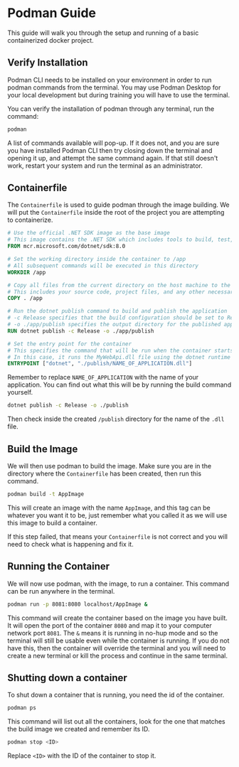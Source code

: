 # Podman Guide

This guide will walk you through the setup and running of a basic containerized docker project.

## Verify Installation

Podman CLI needs to be installed on your environment in order to run podman commands from the terminal. You may use Podman Desktop for your local development but during training you will have to use the terminal.

You can verify the installation of podman through any terminal, run the command:

```bash
podman
```

A list of commands available will pop-up. If it does not, and you are sure you have installed Podman CLI then try closing down the terminal and opening it up, and attempt the same command again. If that still doesn't work, restart your system and run the terminal as an administrator.

## Containerfile

The `Containerfile` is used to guide podman through the image building. We will put the `Containerfile` inside the root of the project you are attempting to containerize.

```dockerfile
# Use the official .NET SDK image as the base image
# This image contains the .NET SDK which includes tools to build, test, and publish .NET applications
FROM mcr.microsoft.com/dotnet/sdk:8.0

# Set the working directory inside the container to /app
# All subsequent commands will be executed in this directory
WORKDIR /app

# Copy all files from the current directory on the host machine to the /app directory inside the container
# This includes your source code, project files, and any other necessary files
COPY . /app

# Run the dotnet publish command to build and publish the application
# -c Release specifies that the build configuration should be set to Release
# -o ./app/publish specifies the output directory for the published application
RUN dotnet publish -c Release -o ./app/publish

# Set the entry point for the container
# This specifies the command that will be run when the container starts
# In this case, it runs the MyWebApi.dll file using the dotnet runtime
ENTRYPOINT ["dotnet", "./publish/NAME_OF_APPLICATION.dll"]

```

Remember to replace `NAME_OF_APPLICATION` with the name of your application. You can find out what this will be by running the build command yourself.

```bash
dotnet publish -c Release -o ./publish
```

Then check inside the created `/publish` directory for the name of the `.dll` file.


## Build the Image

We will then use podman to build the image. Make sure you are in the directory where the `Containerfile` has been created, then run this command.

```bash
podman build -t AppImage
```

This will create an image with the name `AppImage`, and this tag can be whatever you want it to be, just remember what you called it as we will use this image to build a container.

If this step failed, that means your `Containerfile` is not correct and you will need to check what is happening and fix it.


## Running the Container

We will now use podman, with the image, to run a container. This command can be run anywhere in the terminal.

```bash
podman run -p 8081:8080 localhost/AppImage &
```

This command will create the container based on the image you have built. It will open the port of the container `8080` and map it to your computer network port `8081`. The `&` means it is running in no-hup mode and so the terminal will still be usable even while the container is running. If you do not have this, then the container will override the terminal and you will need to create a new terminal or kill the process and continue in the same terminal.

## Shutting down a container

To shut down a container that is running, you need the id of the container.

```bash
podman ps
```

This command will list out all the containers, look for the one that matches the build image we created and remember its ID.

```bash
podman stop <ID>
```

Replace `<ID>` with the ID of the container to stop it.
